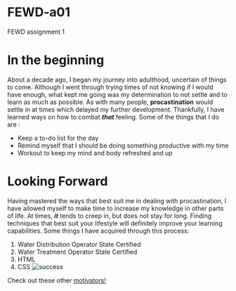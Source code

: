 # FEWD-a01
FEWD assignment 1
# In the beginning
About a decade ago, I began my journey into adulthood, uncertain of things to come. Although I went through trying times of not knowing if I would have enough, what kept me going was my determination to not settle and to learn as much as possible. As with many people, **procastination** would settle in at times which delayed my further development. Thankfully, I have learned ways on how to combat _**that**_ feeling. Some of the things that I do are :  

* Keep a to-do list for the day
* Remind myself that I should be doing something productive with my time
* Workout to keep my mind and body refreshed and up

# Looking Forward
Having mastered the ways that best suit me in dealing with procastination, I have allowed myself to make time to increase my knowledge in other parts of life. At times, _**it**_ tends to creep in, but does not stay for long. Finding techniques that best suit your lifestyle will definitely improve your learning capabilities. Some things I have acquired through this process:

1. Water Distribution Operator State Certified
2. Water Treatment Operator State Certified
3. HTML
4. CSS
![success](https://thornleyfallis.com/wp-content/uploads/2013/09/Success.jpg)


Check out these other [motivators!](https://motivationping.com/quotes/)
